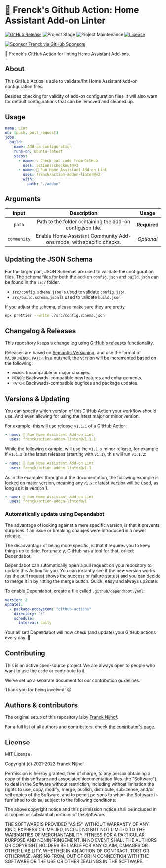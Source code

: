 # 🚀 Frenck's Github Action: Home Assistant Add-on Linter

[![GitHub Release][releases-shield]][releases]
![Project Stage][project-stage-shield]
![Project Maintenance][maintenance-shield]
[![License][license-shield]](LICENSE.md)

[![Sponsor Frenck via GitHub Sponsors][github-sponsors-shield]][github-sponsors]

🚀 Frenck's GitHub Action for linting Home Assistant Add-ons.

## About

This GitHub Action is able to validate/lint Home Assistant Add-on configuration
files.

Besides checking for validity of add-on configuration files, it will
also warn for default configurations that can be removed and cleaned up.

## Usage

```yaml
name: Lint
on: [push, pull_request]
jobs:
  build:
    name: Add-on configuration
    runs-on: ubuntu-latest
    steps:
      - name: ⤵️ Check out code from GitHub
        uses: actions/checkout@v3
      - name: 🚀 Run Home Assistant Add-on Lint
        uses: frenck/action-addon-linter@v2
        with:
          path: "./addon"
```

## Arguments

|    Input    |                             Description                             |    Usage     |
| :---------: | :-----------------------------------------------------------------: | :----------: |
|   `path`    |     Path to the folder containing the add-on config.json file.      | **Required** |
| `community` | Enable Home Assistant Community Add-ons mode, with specific checks. |  _Optional_  |

## Updating the JSON Schema

For the larger part, JSON Schemas are used to validate the configuration files.
The schema files for both the add-on `config.json` and `build.json` can be found
in the `src/` folder.

- `src/config.schema.json` is used to validate `config.json`
- `src/build.schema.json` is used to validate `build.json`

If you adjust the schema, please make sure they are pretty:

```bash
npx prettier --write ./src/config.schema.json
```

## Changelog & Releases

This repository keeps a change log using [GitHub's releases][releases]
functionality.

Releases are based on [Semantic Versioning][semver], and use the format
of `MAJOR.MINOR.PATCH`. In a nutshell, the version will be incremented
based on the following:

- `MAJOR`: Incompatible or major changes.
- `MINOR`: Backwards-compatible new features and enhancements.
- `PATCH`: Backwards-compatible bugfixes and package updates.

## Versions & Updating

You can specify which version of this GitHub Action your workflow should use.
And even allowing for using the latest major or minor version.

For example; this will use release `v1.1.1` of a GitHub Action:

```yaml
- name: 🚀 Run Home Assistant Add-on Lint
  uses: frenck/action-addon-linter@v1.1.1
```

While the following example, will use the `v1.1.x` minor release, for example
if `v1.1.2` is the latest releases (starting with `v1.1`), this will run
`v1.1.2`:

```yaml
- name: 🚀 Run Home Assistant Add-on Lint
  uses: frenck/action-addon-linter@v1.1
```

As in the examples throughout the documentation, the following example is
locked on major version, meaning any `v1.x.x` latest version will be used,
as long as it is version 1.

```yaml
- name: 🚀 Run Home Assistant Add-on Lint
  uses: frenck/action-addon-linter@v1
```

### Automatically update using Dependabot

The advantage of locking against a more specific version, is that it prevents
surprises if an issue or breaking changes were introduced in a newer release.

The disadvantage of being more specific, is that it requires you to keep things
up to date. Fortunately, GitHub has a tool for that, called: Dependabot.

Dependabot can automatically open a pull request on your repository to update
this Action for you. You can instantly see if the new version works (as the
pull request shows the success or failure status) and you can decide to
merge it in by hitting the merge button. Quick, easy and always up2date.

To enable Dependabot, create a file called `.github/dependabot.yaml`:

```yaml
version: 2
updates:
  - package-ecosystem: "github-actions"
    directory: "/"
    schedule:
      interval: daily
```

Your all set! Dependabot will now check (and update) your GitHub actions
every day. 🤩

## Contributing

This is an active open-source project. We are always open to people who want to
use the code or contribute to it.

We've set up a separate document for our
[contribution guidelines](CONTRIBUTING.md).

Thank you for being involved! :heart_eyes:

## Authors & contributors

The original setup of this repository is by [Franck Nijhof][frenck].

For a full list of all authors and contributors,
check [the contributor's page][contributors].

## License

MIT License

Copyright (c) 2021-2022 Franck Nijhof

Permission is hereby granted, free of charge, to any person obtaining a copy
of this software and associated documentation files (the "Software"), to deal
in the Software without restriction, including without limitation the rights
to use, copy, modify, merge, publish, distribute, sublicense, and/or sell
copies of the Software, and to permit persons to whom the Software is
furnished to do so, subject to the following conditions:

The above copyright notice and this permission notice shall be included in all
copies or substantial portions of the Software.

THE SOFTWARE IS PROVIDED "AS IS", WITHOUT WARRANTY OF ANY KIND, EXPRESS OR
IMPLIED, INCLUDING BUT NOT LIMITED TO THE WARRANTIES OF MERCHANTABILITY,
FITNESS FOR A PARTICULAR PURPOSE AND NONINFRINGEMENT. IN NO EVENT SHALL THE
AUTHORS OR COPYRIGHT HOLDERS BE LIABLE FOR ANY CLAIM, DAMAGES OR OTHER
LIABILITY, WHETHER IN AN ACTION OF CONTRACT, TORT OR OTHERWISE, ARISING FROM,
OUT OF OR IN CONNECTION WITH THE SOFTWARE OR THE USE OR OTHER DEALINGS IN THE
SOFTWARE.

[contributors]: https://github.com/frenck/action-addon-linter/graphs/contributors
[frenck]: https://github.com/frenck
[github-sponsors-shield]: https://frenck.dev/wp-content/uploads/2019/12/github_sponsor.png
[github-sponsors]: https://github.com/sponsors/frenck
[license-shield]: https://img.shields.io/github/license/frenck/action-addon-linter.svg
[maintenance-shield]: https://img.shields.io/maintenance/yes/2022.svg
[project-stage-shield]: https://img.shields.io/badge/project%20stage-production%20ready-brightgreen.svg
[releases-shield]: https://img.shields.io/github/release/frenck/action-addon-linter.svg
[releases]: https://github.com/frenck/action-addon-linter/releases
[semver]: http://semver.org/spec/v2.0.0.html
